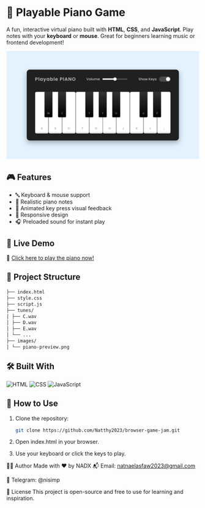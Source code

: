 # 🎹 Playable Piano Game

A fun, interactive virtual piano built with **HTML**, **CSS**, and **JavaScript**. Play notes with your **keyboard** or **mouse**. Great for beginners learning music or frontend development!

![Piano Demo](images/piano-preview.png)



## 🎮 Features

- 🔤 Keyboard & mouse support  
- 🎼 Realistic piano notes  
- 🎨 Animated key press visual feedback  
- 📱 Responsive design  
- 🎧 Preloaded sound for instant play


## 🚀 Live Demo

🔗 [Click here to play the piano now!](https://natthy2023.github.io/browser-game-jam/Playable-Piano/)  



## 📂 Project Structure

```Playable-Piano/
├── index.html
├── style.css 
├── script.js 
├── tunes/ 
│ ├── C.wav
│ ├── D.wav
│ ├── E.wav
│ └── ...
├── images/
│ └── piano-preview.png
```



## 🛠️ Built With

![HTML](https://img.shields.io/badge/HTML-5-orange?logo=html5)
![CSS](https://img.shields.io/badge/CSS-3-blue?logo=css3)
![JavaScript](https://img.shields.io/badge/JavaScript-ES6-yellow?logo=javascript)



## 🧠 How to Use

1. Clone the repository:
   ```bash
   git clone https://github.com/Natthy2023/browser-game-jam.git
   ```
2. Open index.html in your browser.

3. Use your keyboard or click the keys to play.

👨‍💻 Author
Made with ❤️ by NADX
📬 Email: natnaelasfaw2023@gmail.com

📨 Telegram: @nisimp

📄 License
This project is open-source and free to use for learning and inspiration.

